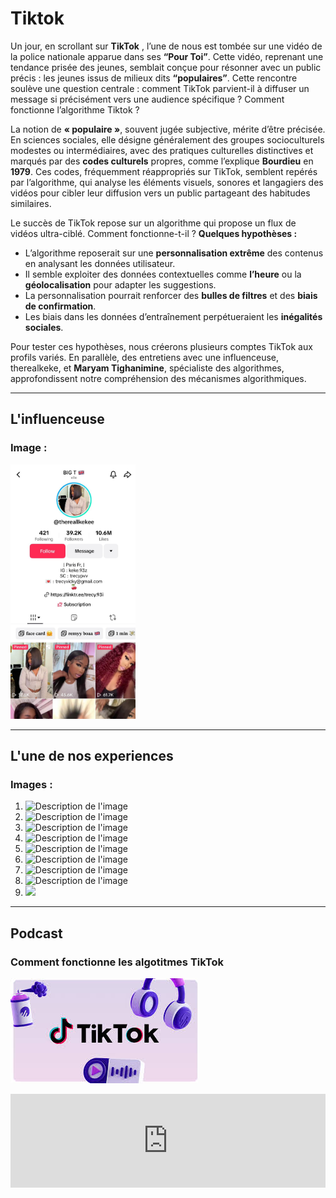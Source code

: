# Tiktok


Un jour, en scrollant sur **TikTok** , l’une de nous est tombée sur une vidéo de la police nationale apparue dans ses **“Pour Toi”**. Cette vidéo, reprenant une tendance prisée des jeunes, semblait conçue pour résonner avec un public précis : les jeunes issus de milieux dits **“populaires”**. Cette rencontre soulève une question centrale : comment TikTok parvient-il à diffuser un message si précisément vers une audience spécifique ? Comment fonctionne l’algorithme Tiktok ? 


La notion de **« populaire »**, souvent jugée subjective, mérite d’être précisée. En sciences sociales, elle désigne généralement des groupes socioculturels modestes ou intermédiaires, avec des pratiques culturelles distinctives et marqués par des **codes culturels** propres, comme l’explique **Bourdieu** en **1979**. Ces codes, fréquemment réappropriés sur TikTok, semblent repérés par l’algorithme, qui analyse les éléments visuels, sonores et langagiers des vidéos pour cibler leur diffusion vers un public partageant des habitudes similaires.

Le succès de TikTok repose sur un algorithme qui propose un flux de vidéos ultra-ciblé. Comment fonctionne-t-il ? 
**Quelques hypothèses :**
- L’algorithme reposerait sur une **personnalisation extrême** des contenus en analysant les données utilisateur.
- Il semble exploiter des données contextuelles comme **l’heure** ou la **géolocalisation** pour adapter les suggestions.
- La personnalisation pourrait renforcer des **bulles de filtres** et des **biais de confirmation**.
- Les biais dans les données d’entraînement perpétueraient les **inégalités sociales**.

Pour tester ces hypothèses, nous créerons plusieurs comptes TikTok aux profils variés. En parallèle, des entretiens avec une influenceuse, therealkeke, et **Maryam Tighanimine**, spécialiste des algorithmes, approfondissent notre compréhension des mécanismes algorithmiques.

---

## L'influenceuse



### Image :
<img src="./WhatsApp Image 2024-11-18 at 19.52.19.jpeg" alt="Description de l'image" width="200" />

---

## L'une de nos experiences

### Images :  
1.  <img src="../_images/WhatsApp Image 2024-11-18 at 13.44.35.jpeg" alt="Description de l'image" width="200" />
2.  <img src="../_images/WhatsApp Image 2024-11-18 at 13.44.35 (8).jpeg" alt="Description de l'image" width="200" />
3.  <img src="../_images/WhatsApp Image 2024-11-18 at 13.44.35 (7).jpeg" alt="Description de l'image" width="200" />
4.  <img src="../_images/WhatsApp Image 2024-11-18 at 13.44.35 (6).jpeg" alt="Description de l'image" width="200" />
5.  <img src="../_images/WhatsApp Image 2024-11-18 at 13.44.35 (5).jpeg" alt="Description de l'image" width="200" />
6.  <img src="../_images/WhatsApp Image 2024-11-18 at 13.44.35 (4).jpeg" alt="Description de l'image" width="200" />
7.  <img src="../_images/WhatsApp Image 2024-11-18 at 13.44.35 (3).jpeg" alt="Description de l'image" width="200" />
8.  <img src="../_images/WhatsApp Image 2024-11-18 at 13.44.35 (2).jpeg" alt="Description de l'image" width="200" />
9.  <img src="../_images/WhatsApp_Image_2024-11-18_at_13.44.35_%281%29.jpeg" width="200" />


---

## Podcast

### Comment fonctionne les algotitmes TikTok
[![Aperçu de la vidéo](./téléchargement.jpeg)](https://audioblog.arteradio.com/embed/238879)

<iframe width="100%" src="https://audioblog.arteradio.com/embed/238879" style="margin: 0; padding: 0; border: none;"></iframe>
